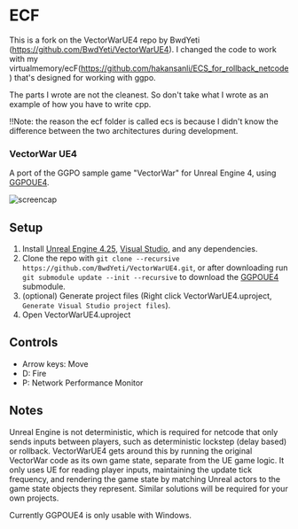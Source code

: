 
# ECF
This is a fork on the VectorWarUE4 repo by BwdYeti (https://github.com/BwdYeti/VectorWarUE4).
I changed the code to work with my virtualmemory/ecF(https://github.com/hakansanli/ECS_for_rollback_netcode) that's designed for working with ggpo.

The parts I wrote are not the cleanest. So don't take what I wrote as an example of how you have to write cpp.

!!Note: the reason the ecf folder is called ecs is because I didn't know the difference between the two architectures during development. 

### VectorWar UE4

A port of the GGPO sample game "VectorWar" for Unreal Engine 4, using [GGPOUE4](https://github.com/BwdYeti/GGPOUE4).

![screencap](vwscreen.png)

## Setup

1. Install [Unreal Engine 4.25](https://docs.unrealengine.com/en-US/GettingStarted/Installation/index.html), [Visual Studio](https://docs.unrealengine.com/en-US/Programming/Development/VisualStudioSetup/index.html), and any dependencies.
2. Clone the repo with ```git clone --recursive https://github.com/BwdYeti/VectorWarUE4.git```, or after downloading run ```git submodule update --init --recursive``` to download the [GGPOUE4](https://github.com/BwdYeti/GGPOUE4) submodule.
3. (optional) Generate project files (Right click VectorWarUE4.uproject, ```Generate Visual Studio project files```).
4. Open VectorWarUE4.uproject

## Controls

* Arrow keys: Move
* D: Fire
* P: Network Performance Monitor

## Notes

Unreal Engine is not deterministic, which is required for netcode that only sends inputs between players, such as deterministic lockstep (delay based) or rollback. VectorWarUE4 gets around this by running the original VectorWar code as its own game state, separate from the UE game logic. It only uses UE for reading player inputs, maintaining the update tick frequency, and rendering the game state by matching Unreal actors to the game state objects they represent. Similar solutions will be required for your own projects.

Currently GGPOUE4 is only usable with Windows.
